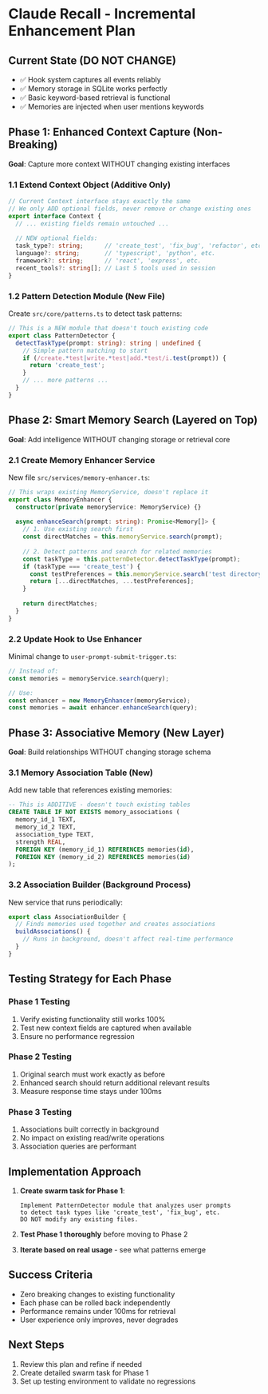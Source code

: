 # Claude Recall - Incremental Enhancement Plan

## Current State (DO NOT CHANGE)
- ✅ Hook system captures all events reliably
- ✅ Memory storage in SQLite works perfectly  
- ✅ Basic keyword-based retrieval is functional
- ✅ Memories are injected when user mentions keywords

## Phase 1: Enhanced Context Capture (Non-Breaking)
**Goal**: Capture more context WITHOUT changing existing interfaces

### 1.1 Extend Context Object (Additive Only)
```typescript
// Current Context interface stays exactly the same
// We only ADD optional fields, never remove or change existing ones
export interface Context {
  // ... existing fields remain untouched ...
  
  // NEW optional fields:
  task_type?: string;      // 'create_test', 'fix_bug', 'refactor', etc.
  language?: string;       // 'typescript', 'python', etc.
  framework?: string;      // 'react', 'express', etc.
  recent_tools?: string[]; // Last 5 tools used in session
}
```

### 1.2 Pattern Detection Module (New File)
Create `src/core/patterns.ts` to detect task patterns:
```typescript
// This is a NEW module that doesn't touch existing code
export class PatternDetector {
  detectTaskType(prompt: string): string | undefined {
    // Simple pattern matching to start
    if (/create.*test|write.*test|add.*test/i.test(prompt)) {
      return 'create_test';
    }
    // ... more patterns ...
  }
}
```

## Phase 2: Smart Memory Search (Layered on Top)
**Goal**: Add intelligence WITHOUT changing storage or retrieval core

### 2.1 Create Memory Enhancer Service
New file `src/services/memory-enhancer.ts`:
```typescript
// This wraps existing MemoryService, doesn't replace it
export class MemoryEnhancer {
  constructor(private memoryService: MemoryService) {}
  
  async enhanceSearch(prompt: string): Promise<Memory[]> {
    // 1. Use existing search first
    const directMatches = this.memoryService.search(prompt);
    
    // 2. Detect patterns and search for related memories
    const taskType = this.patternDetector.detectTaskType(prompt);
    if (taskType === 'create_test') {
      const testPreferences = this.memoryService.search('test directory');
      return [...directMatches, ...testPreferences];
    }
    
    return directMatches;
  }
}
```

### 2.2 Update Hook to Use Enhancer
Minimal change to `user-prompt-submit-trigger.ts`:
```typescript
// Instead of:
const memories = memoryService.search(query);

// Use:
const enhancer = new MemoryEnhancer(memoryService);
const memories = await enhancer.enhanceSearch(query);
```

## Phase 3: Associative Memory (New Layer)
**Goal**: Build relationships WITHOUT changing storage schema

### 3.1 Memory Association Table (New)
Add new table that references existing memories:
```sql
-- This is ADDITIVE - doesn't touch existing tables
CREATE TABLE IF NOT EXISTS memory_associations (
  memory_id_1 TEXT,
  memory_id_2 TEXT,
  association_type TEXT,
  strength REAL,
  FOREIGN KEY (memory_id_1) REFERENCES memories(id),
  FOREIGN KEY (memory_id_2) REFERENCES memories(id)
);
```

### 3.2 Association Builder (Background Process)
New service that runs periodically:
```typescript
export class AssociationBuilder {
  // Finds memories used together and creates associations
  buildAssociations() {
    // Runs in background, doesn't affect real-time performance
  }
}
```

## Testing Strategy for Each Phase

### Phase 1 Testing
1. Verify existing functionality still works 100%
2. Test new context fields are captured when available
3. Ensure no performance regression

### Phase 2 Testing  
1. Original search must work exactly as before
2. Enhanced search should return additional relevant results
3. Measure response time stays under 100ms

### Phase 3 Testing
1. Associations built correctly in background
2. No impact on existing read/write operations
3. Association queries are performant

## Implementation Approach

1. **Create swarm task for Phase 1**:
   ```
   Implement PatternDetector module that analyzes user prompts 
   to detect task types like 'create_test', 'fix_bug', etc.
   DO NOT modify any existing files.
   ```

2. **Test Phase 1 thoroughly** before moving to Phase 2

3. **Iterate based on real usage** - see what patterns emerge

## Success Criteria
- Zero breaking changes to existing functionality
- Each phase can be rolled back independently
- Performance remains under 100ms for retrieval
- User experience only improves, never degrades

## Next Steps
1. Review this plan and refine if needed
2. Create detailed swarm task for Phase 1
3. Set up testing environment to validate no regressions